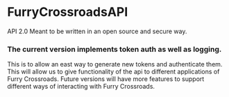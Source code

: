 # FurryCrossroadsAPI
API 2.0 Meant to be written in an open source and secure way.


### The current version implements token auth as well as logging.
This is to allow an east way to generate new tokens and authenticate them.
This will allow us to give functionality of the api to different applications
of Furry Crossroads. Future versions will have more features to support different
ways of interacting with Furry Crossroads.
